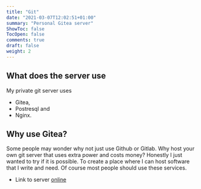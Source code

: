 ```yaml
---
title: "Git"
date: "2021-03-07T12:02:51+01:00"
summary: "Personal Gitea server"
ShowToc: false
TocOpen: false
comments: true
draft: false
weight: 2
---
```


## What does the server use

My private git server uses

+ Gitea,
+ Postresql and
+ Nginx.

## Why use Gitea?

Some people may wonder why not just use Github or Gitlab. Why host your own git server that uses extra power and costs money? Honestly I just wanted to try if it is possible. To create a place where I can host software that I write and need. Of course most people should use these services.

+ Link to server [online](https://git.mjindra.eu)

